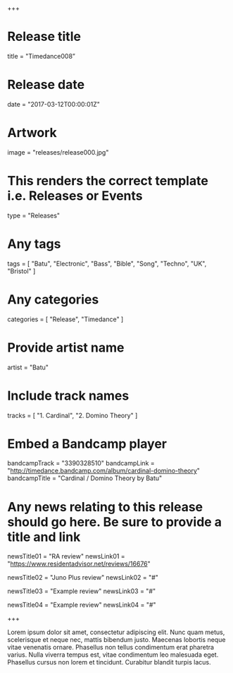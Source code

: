 +++

# Release title
title = "Timedance008”

# Release date
date = "2017-03-12T00:00:01Z"

# Artwork
image = "releases/release000.jpg"

# This renders the correct template i.e. Releases or Events
type = "Releases"

# Any tags
tags = [ 
	"Batu", 
	"Electronic", 
	"Bass", 
	"Bible", 
	"Song", 
	"Techno", 
	"UK", 
	"Bristol" 
]

# Any categories
categories = [ 
	"Release", 
	"Timedance" 
]

# Provide artist name
artist = "Batu"

# Include track names
tracks = [
	"1. Cardinal",
	"2. Domino Theory"
]

# Embed a Bandcamp player
bandcampTrack = "3390328510"
bandcampLink = "http://timedance.bandcamp.com/album/cardinal-domino-theory"
bandcampTitle = "Cardinal / Domino Theory by Batu"

# Any news relating to this release should go here. Be sure to provide a title and link
newsTitle01 = "RA review"
newsLink01 = "https://www.residentadvisor.net/reviews/16676"

newsTitle02 = "Juno Plus review"
newsLink02 = "#"

newsTitle03 = "Example review"
newsLink03 = "#"

newsTitle04 = "Example review"
newsLink04 = "#"

+++

<!-- Provide a summary/statement below -->
Lorem ipsum dolor sit amet, consectetur adipiscing elit. Nunc quam metus, scelerisque et neque nec, mattis bibendum justo. Maecenas lobortis neque vitae venenatis ornare. Phasellus non tellus condimentum erat pharetra varius. Nulla viverra tempus est, vitae condimentum leo malesuada eget. Phasellus cursus non lorem et tincidunt. Curabitur blandit turpis lacus.